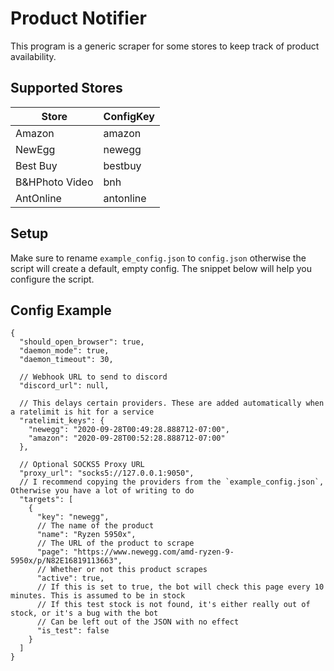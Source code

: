 # Product Notifier

This program is a generic scraper for some stores to keep track of product availability.

## Supported Stores

|Store|ConfigKey|
|---|---|
|Amazon|amazon|
|NewEgg|newegg|
|Best Buy|bestbuy|
|B&HPhoto Video|bnh|
|AntOnline|antonline|

## Setup

Make sure to rename `example_config.json` to `config.json` otherwise the script will create a default, empty config. 
The snippet below will help you configure the script.

## Config Example

```json5
{
  "should_open_browser": true,
  "daemon_mode": true,
  "daemon_timeout": 30,

  // Webhook URL to send to discord
  "discord_url": null,

  // This delays certain providers. These are added automatically when a ratelimit is hit for a service
  "ratelimit_keys": {
    "newegg": "2020-09-28T00:49:28.888712-07:00",
    "amazon": "2020-09-28T00:52:28.888712-07:00"
  },

  // Optional SOCKS5 Proxy URL
  "proxy_url": "socks5://127.0.0.1:9050",
  // I recommend copying the providers from the `example_config.json`, Otherwise you have a lot of writing to do
  "targets": [
    {
      "key": "newegg",
      // The name of the product 
      "name": "Ryzen 5950x",
      // The URL of the product to scrape
      "page": "https://www.newegg.com/amd-ryzen-9-5950x/p/N82E16819113663",
      // Whether or not this product scrapes
      "active": true,
      // If this is set to true, the bot will check this page every 10 minutes. This is assumed to be in stock
      // If this test stock is not found, it's either really out of stock, or it's a bug with the bot
      // Can be left out of the JSON with no effect
      "is_test": false
    }
  ]
}
```